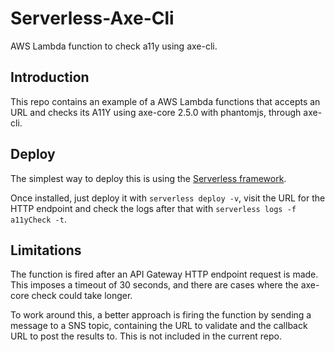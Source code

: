 # Serverless-Axe-Cli

AWS Lambda function to check a11y using axe-cli.

## Introduction

This repo contains an example of a AWS Lambda functions that accepts an URL and
checks its A11Y using axe-core 2.5.0 with phantomjs, through axe-cli.

## Deploy

The simplest way to deploy this is using the [Serverless framework](https://serverless.com/).

Once installed, just deploy it with `serverless deploy -v`, visit the URL for the HTTP endpoint and check the logs after that with `serverless logs -f a11yCheck -t`.

## Limitations

The function is fired after an API Gateway HTTP endpoint request is made. This imposes a timeout of 30 seconds, and there are cases where the axe-core check could take longer.

To work around this, a better approach is firing the function by sending a message to a SNS topic, containing the URL to validate and the callback URL to post the results to. This is not included in the current repo.
